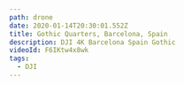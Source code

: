 ```yaml
---
path: drone
date: 2020-01-14T20:30:01.552Z
title: Gothic Quarters, Barcelona, Spain
description: DJI 4K Barcelona Spain Gothic
videoId: F6IKtw4x8wk
tags:
  - DJI
---
```

